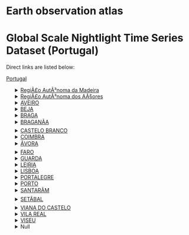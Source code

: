 # Earth observation atlas
 # Global Scale Nightlight Time Series Dataset (Portugal)
Direct links are listed below:

<a href="https://eoatlas-nightlight.s3.amazonaws.com/eoatlas-monthly-nightlight-00138.csv">Portugal</a>
<ul>
<details>
<summary><a href="https://eoatlas-nightlight.s3.amazonaws.com/eoatlas-monthly-nightlight-02382.csv">RegiÃ£o AutÃ³noma da Madeira</a></summary>
<ul>
<ol>
</ul>
</ol>
</details>
<details>
<summary><a href="https://eoatlas-nightlight.s3.amazonaws.com/eoatlas-monthly-nightlight-02383.csv">RegiÃ£o AutÃ³noma dos AÃ§ores</a></summary>
<ul>
<ol>
</ul>
</ol>
</details>
<details>
<summary><a href="https://eoatlas-nightlight.s3.amazonaws.com/eoatlas-monthly-nightlight-02384.csv">AVEIRO</a></summary>
<ul>
<ol>
<li><a href="https://eoatlas-nightlight.s3.amazonaws.com/eoatlas-monthly-nightlight-37340.csv">ÁGUEDA</a></li><li><a href="https://eoatlas-nightlight.s3.amazonaws.com/eoatlas-monthly-nightlight-37343.csv">ALBERGARIA-A-VELHA</a></li><li><a href="https://eoatlas-nightlight.s3.amazonaws.com/eoatlas-monthly-nightlight-37366.csv">ANADIA</a></li><li><a href="https://eoatlas-nightlight.s3.amazonaws.com/eoatlas-monthly-nightlight-37371.csv">AROUCA</a></li><li><a href="https://eoatlas-nightlight.s3.amazonaws.com/eoatlas-monthly-nightlight-37375.csv">AVEIRO</a></li><li><a href="https://eoatlas-nightlight.s3.amazonaws.com/eoatlas-monthly-nightlight-37403.csv">CASTELO DE PAIVA</a></li><li><a href="https://eoatlas-nightlight.s3.amazonaws.com/eoatlas-monthly-nightlight-37422.csv">ESPINHO</a></li><li><a href="https://eoatlas-nightlight.s3.amazonaws.com/eoatlas-monthly-nightlight-37424.csv">ESTARREJA</a></li><li><a href="https://eoatlas-nightlight.s3.amazonaws.com/eoatlas-monthly-nightlight-37448.csv">ÍLHAVO</a></li><li><a href="https://eoatlas-nightlight.s3.amazonaws.com/eoatlas-monthly-nightlight-37469.csv">MEALHADA</a></li><li><a href="https://eoatlas-nightlight.s3.amazonaws.com/eoatlas-monthly-nightlight-37494.csv">MURTOSA</a></li><li><a href="https://eoatlas-nightlight.s3.amazonaws.com/eoatlas-monthly-nightlight-37504.csv">OLIVEIRA DE AZEMÉIS</a></li><li><a href="https://eoatlas-nightlight.s3.amazonaws.com/eoatlas-monthly-nightlight-37506.csv">OLIVEIRA DO BAIRRO</a></li><li><a href="https://eoatlas-nightlight.s3.amazonaws.com/eoatlas-monthly-nightlight-37510.csv">OVAR</a></li><li><a href="https://eoatlas-nightlight.s3.amazonaws.com/eoatlas-monthly-nightlight-37547.csv">SANTA MARIA DA FEIRA</a></li><li><a href="https://eoatlas-nightlight.s3.amazonaws.com/eoatlas-monthly-nightlight-37553.csv">SÃO JOÃO DA MADEIRA</a></li><li><a href="https://eoatlas-nightlight.s3.amazonaws.com/eoatlas-monthly-nightlight-37565.csv">SEVER DO VOUGA</a></li><li><a href="https://eoatlas-nightlight.s3.amazonaws.com/eoatlas-monthly-nightlight-37584.csv">VAGOS</a></li><li><a href="https://eoatlas-nightlight.s3.amazonaws.com/eoatlas-monthly-nightlight-37585.csv">VALE DE CAMBRA</a></li></ul>
</ol>
</details>
<details>
<summary><a href="https://eoatlas-nightlight.s3.amazonaws.com/eoatlas-monthly-nightlight-02385.csv">BEJA</a></summary>
<ul>
<ol>
</ul>
</ol>
</details>
<details>
<summary><a href="https://eoatlas-nightlight.s3.amazonaws.com/eoatlas-monthly-nightlight-02386.csv">BRAGA</a></summary>
<ul>
<ol>
<li><a href="https://eoatlas-nightlight.s3.amazonaws.com/eoatlas-monthly-nightlight-37365.csv">AMARES</a></li><li><a href="https://eoatlas-nightlight.s3.amazonaws.com/eoatlas-monthly-nightlight-37379.csv">BARCELOS</a></li><li><a href="https://eoatlas-nightlight.s3.amazonaws.com/eoatlas-monthly-nightlight-37389.csv">BRAGA</a></li><li><a href="https://eoatlas-nightlight.s3.amazonaws.com/eoatlas-monthly-nightlight-37391.csv">CABECEIRAS DE BASTO</a></li><li><a href="https://eoatlas-nightlight.s3.amazonaws.com/eoatlas-monthly-nightlight-37409.csv">CELORICO DE BASTO</a></li><li><a href="https://eoatlas-nightlight.s3.amazonaws.com/eoatlas-monthly-nightlight-37423.csv">ESPOSENDE</a></li><li><a href="https://eoatlas-nightlight.s3.amazonaws.com/eoatlas-monthly-nightlight-37427.csv">FAFE</a></li><li><a href="https://eoatlas-nightlight.s3.amazonaws.com/eoatlas-monthly-nightlight-37446.csv">GUIMARÃES</a></li><li><a href="https://eoatlas-nightlight.s3.amazonaws.com/eoatlas-monthly-nightlight-37535.csv">PÓVOA DE LANHOSO</a></li><li><a href="https://eoatlas-nightlight.s3.amazonaws.com/eoatlas-monthly-nightlight-37576.csv">TERRAS DE BOURO</a></li><li><a href="https://eoatlas-nightlight.s3.amazonaws.com/eoatlas-monthly-nightlight-37593.csv">VIEIRA DO MINHO</a></li><li><a href="https://eoatlas-nightlight.s3.amazonaws.com/eoatlas-monthly-nightlight-37601.csv">VILA NOVA DE FAMALICÃO</a></li><li><a href="https://eoatlas-nightlight.s3.amazonaws.com/eoatlas-monthly-nightlight-37610.csv">VILA VERDE</a></li><li><a href="https://eoatlas-nightlight.s3.amazonaws.com/eoatlas-monthly-nightlight-37615.csv">VIZELA</a></li></ul>
</ol>
</details>
<details>
<summary><a href="https://eoatlas-nightlight.s3.amazonaws.com/eoatlas-monthly-nightlight-02387.csv">BRAGANÃA</a></summary>
<ul>
<ol>
<li><a href="https://eoatlas-nightlight.s3.amazonaws.com/eoatlas-monthly-nightlight-37351.csv">ALFÂNDEGA DA FÉ</a></li><li><a href="https://eoatlas-nightlight.s3.amazonaws.com/eoatlas-monthly-nightlight-37390.csv">BRAGANÇA</a></li><li><a href="https://eoatlas-nightlight.s3.amazonaws.com/eoatlas-monthly-nightlight-37397.csv">CARRAZEDA DE ANSIÃES</a></li><li><a href="https://eoatlas-nightlight.s3.amazonaws.com/eoatlas-monthly-nightlight-37436.csv">FREIXO DE ESPADA À CINTA</a></li><li><a href="https://eoatlas-nightlight.s3.amazonaws.com/eoatlas-monthly-nightlight-37460.csv">MACEDO DE CAVALEIROS</a></li><li><a href="https://eoatlas-nightlight.s3.amazonaws.com/eoatlas-monthly-nightlight-37476.csv">MIRANDA DO DOURO</a></li><li><a href="https://eoatlas-nightlight.s3.amazonaws.com/eoatlas-monthly-nightlight-37477.csv">MIRANDELA</a></li><li><a href="https://eoatlas-nightlight.s3.amazonaws.com/eoatlas-monthly-nightlight-37478.csv">MOGADOURO</a></li><li><a href="https://eoatlas-nightlight.s3.amazonaws.com/eoatlas-monthly-nightlight-37579.csv">TORRE DE MONCORVO</a></li><li><a href="https://eoatlas-nightlight.s3.amazonaws.com/eoatlas-monthly-nightlight-37597.csv">VILA FLOR</a></li><li><a href="https://eoatlas-nightlight.s3.amazonaws.com/eoatlas-monthly-nightlight-37612.csv">VIMIOSO</a></li><li><a href="https://eoatlas-nightlight.s3.amazonaws.com/eoatlas-monthly-nightlight-37613.csv">VINHAIS</a></li></ul>
</ol>
</details>
<details>
<summary><a href="https://eoatlas-nightlight.s3.amazonaws.com/eoatlas-monthly-nightlight-02388.csv">CASTELO BRANCO</a></summary>
<ul>
<ol>
<li><a href="https://eoatlas-nightlight.s3.amazonaws.com/eoatlas-monthly-nightlight-37384.csv">BELMONTE</a></li><li><a href="https://eoatlas-nightlight.s3.amazonaws.com/eoatlas-monthly-nightlight-37402.csv">CASTELO BRANCO</a></li><li><a href="https://eoatlas-nightlight.s3.amazonaws.com/eoatlas-monthly-nightlight-37417.csv">COVILHÃ</a></li><li><a href="https://eoatlas-nightlight.s3.amazonaws.com/eoatlas-monthly-nightlight-37438.csv">FUNDÃO</a></li><li><a href="https://eoatlas-nightlight.s3.amazonaws.com/eoatlas-monthly-nightlight-37447.csv">IDANHA-A-NOVA</a></li><li><a href="https://eoatlas-nightlight.s3.amazonaws.com/eoatlas-monthly-nightlight-37502.csv">OLEIROS</a></li><li><a href="https://eoatlas-nightlight.s3.amazonaws.com/eoatlas-monthly-nightlight-37520.csv">PENAMACOR</a></li><li><a href="https://eoatlas-nightlight.s3.amazonaws.com/eoatlas-monthly-nightlight-37537.csv">PROENÇA-A-NOVA</a></li><li><a href="https://eoatlas-nightlight.s3.amazonaws.com/eoatlas-monthly-nightlight-37562.csv">SERTÃ</a></li><li><a href="https://eoatlas-nightlight.s3.amazonaws.com/eoatlas-monthly-nightlight-37594.csv">VILA DE REI</a></li><li><a href="https://eoatlas-nightlight.s3.amazonaws.com/eoatlas-monthly-nightlight-37609.csv">VILA VELHA DE RÓDÃO</a></li></ul>
</ol>
</details>
<details>
<summary><a href="https://eoatlas-nightlight.s3.amazonaws.com/eoatlas-monthly-nightlight-02389.csv">COIMBRA</a></summary>
<ul>
<ol>
<li><a href="https://eoatlas-nightlight.s3.amazonaws.com/eoatlas-monthly-nightlight-37369.csv">ARGANIL</a></li><li><a href="https://eoatlas-nightlight.s3.amazonaws.com/eoatlas-monthly-nightlight-37396.csv">CANTANHEDE</a></li><li><a href="https://eoatlas-nightlight.s3.amazonaws.com/eoatlas-monthly-nightlight-37413.csv">COIMBRA</a></li><li><a href="https://eoatlas-nightlight.s3.amazonaws.com/eoatlas-monthly-nightlight-37414.csv">CONDEIXA-A-NOVA</a></li><li><a href="https://eoatlas-nightlight.s3.amazonaws.com/eoatlas-monthly-nightlight-37432.csv">FIGUEIRA DA FOZ</a></li><li><a href="https://eoatlas-nightlight.s3.amazonaws.com/eoatlas-monthly-nightlight-37440.csv">GÓIS</a></li><li><a href="https://eoatlas-nightlight.s3.amazonaws.com/eoatlas-monthly-nightlight-37457.csv">LOUSÃ</a></li><li><a href="https://eoatlas-nightlight.s3.amazonaws.com/eoatlas-monthly-nightlight-37474.csv">MIRA</a></li><li><a href="https://eoatlas-nightlight.s3.amazonaws.com/eoatlas-monthly-nightlight-37475.csv">MIRANDA DO CORVO</a></li><li><a href="https://eoatlas-nightlight.s3.amazonaws.com/eoatlas-monthly-nightlight-37487.csv">MONTEMOR-O-VELHO</a></li><li><a href="https://eoatlas-nightlight.s3.amazonaws.com/eoatlas-monthly-nightlight-37507.csv">OLIVEIRA DO HOSPITAL</a></li><li><a href="https://eoatlas-nightlight.s3.amazonaws.com/eoatlas-monthly-nightlight-37513.csv">PAMPILHOSA DA SERRA</a></li><li><a href="https://eoatlas-nightlight.s3.amazonaws.com/eoatlas-monthly-nightlight-37517.csv">PENACOVA</a></li><li><a href="https://eoatlas-nightlight.s3.amazonaws.com/eoatlas-monthly-nightlight-37522.csv">PENELA</a></li><li><a href="https://eoatlas-nightlight.s3.amazonaws.com/eoatlas-monthly-nightlight-37570.csv">SOURE</a></li><li><a href="https://eoatlas-nightlight.s3.amazonaws.com/eoatlas-monthly-nightlight-37572.csv">TÁBUA</a></li><li><a href="https://eoatlas-nightlight.s3.amazonaws.com/eoatlas-monthly-nightlight-37605.csv">VILA NOVA DE POIARES</a></li></ul>
</ol>
</details>
<details>
<summary><a href="https://eoatlas-nightlight.s3.amazonaws.com/eoatlas-monthly-nightlight-02390.csv">ÃVORA</a></summary>
<ul>
<ol>
<li><a href="https://eoatlas-nightlight.s3.amazonaws.com/eoatlas-monthly-nightlight-37342.csv">ALANDROAL</a></li><li><a href="https://eoatlas-nightlight.s3.amazonaws.com/eoatlas-monthly-nightlight-37372.csv">ARRAIOLOS</a></li><li><a href="https://eoatlas-nightlight.s3.amazonaws.com/eoatlas-monthly-nightlight-37387.csv">BORBA</a></li><li><a href="https://eoatlas-nightlight.s3.amazonaws.com/eoatlas-monthly-nightlight-37425.csv">ESTREMOZ</a></li><li><a href="https://eoatlas-nightlight.s3.amazonaws.com/eoatlas-monthly-nightlight-37426.csv">ÉVORA</a></li><li><a href="https://eoatlas-nightlight.s3.amazonaws.com/eoatlas-monthly-nightlight-37486.csv">MONTEMOR-O-NOVO</a></li><li><a href="https://eoatlas-nightlight.s3.amazonaws.com/eoatlas-monthly-nightlight-37489.csv">MORA</a></li><li><a href="https://eoatlas-nightlight.s3.amazonaws.com/eoatlas-monthly-nightlight-37492.csv">MOURÃO</a></li><li><a href="https://eoatlas-nightlight.s3.amazonaws.com/eoatlas-monthly-nightlight-37531.csv">PORTEL</a></li><li><a href="https://eoatlas-nightlight.s3.amazonaws.com/eoatlas-monthly-nightlight-37538.csv">REDONDO</a></li><li><a href="https://eoatlas-nightlight.s3.amazonaws.com/eoatlas-monthly-nightlight-37539.csv">REGUENGOS DE MONSARAZ</a></li><li><a href="https://eoatlas-nightlight.s3.amazonaws.com/eoatlas-monthly-nightlight-37589.csv">VENDAS NOVAS</a></li><li><a href="https://eoatlas-nightlight.s3.amazonaws.com/eoatlas-monthly-nightlight-37590.csv">VIANA DO ALENTEJO</a></li><li><a href="https://eoatlas-nightlight.s3.amazonaws.com/eoatlas-monthly-nightlight-37611.csv">VILA VIÇOSA</a></li></ul>
</ol>
</details>
<details>
<summary><a href="https://eoatlas-nightlight.s3.amazonaws.com/eoatlas-monthly-nightlight-02391.csv">FARO</a></summary>
<ul>
<ol>
<li><a href="https://eoatlas-nightlight.s3.amazonaws.com/eoatlas-monthly-nightlight-37344.csv">ALBUFEIRA</a></li><li><a href="https://eoatlas-nightlight.s3.amazonaws.com/eoatlas-monthly-nightlight-37349.csv">ALCOUTIM</a></li><li><a href="https://eoatlas-nightlight.s3.amazonaws.com/eoatlas-monthly-nightlight-37353.csv">ALJEZUR</a></li><li><a href="https://eoatlas-nightlight.s3.amazonaws.com/eoatlas-monthly-nightlight-37406.csv">CASTRO MARIM</a></li><li><a href="https://eoatlas-nightlight.s3.amazonaws.com/eoatlas-monthly-nightlight-37428.csv">FARO</a></li><li><a href="https://eoatlas-nightlight.s3.amazonaws.com/eoatlas-monthly-nightlight-37449.csv">LAGOA</a></li><li><a href="https://eoatlas-nightlight.s3.amazonaws.com/eoatlas-monthly-nightlight-37450.csv">LAGOS</a></li><li><a href="https://eoatlas-nightlight.s3.amazonaws.com/eoatlas-monthly-nightlight-37454.csv">LOULÉ</a></li><li><a href="https://eoatlas-nightlight.s3.amazonaws.com/eoatlas-monthly-nightlight-37482.csv">MONCHIQUE</a></li><li><a href="https://eoatlas-nightlight.s3.amazonaws.com/eoatlas-monthly-nightlight-37503.csv">OLHÃO</a></li><li><a href="https://eoatlas-nightlight.s3.amazonaws.com/eoatlas-monthly-nightlight-37532.csv">PORTIMÃO</a></li><li><a href="https://eoatlas-nightlight.s3.amazonaws.com/eoatlas-monthly-nightlight-37552.csv">SÃO BRÁS DE ALPORTEL</a></li><li><a href="https://eoatlas-nightlight.s3.amazonaws.com/eoatlas-monthly-nightlight-37566.csv">SILVES</a></li><li><a href="https://eoatlas-nightlight.s3.amazonaws.com/eoatlas-monthly-nightlight-37575.csv">TAVIRA</a></li><li><a href="https://eoatlas-nightlight.s3.amazonaws.com/eoatlas-monthly-nightlight-37595.csv">VILA DO BISPO</a></li><li><a href="https://eoatlas-nightlight.s3.amazonaws.com/eoatlas-monthly-nightlight-37608.csv">VILA REAL DE SANTO ANTÓNIO</a></li></ul>
</ol>
</details>
<details>
<summary><a href="https://eoatlas-nightlight.s3.amazonaws.com/eoatlas-monthly-nightlight-02392.csv">GUARDA</a></summary>
<ul>
<ol>
<li><a href="https://eoatlas-nightlight.s3.amazonaws.com/eoatlas-monthly-nightlight-37341.csv">AGUIAR DA BEIRA</a></li><li><a href="https://eoatlas-nightlight.s3.amazonaws.com/eoatlas-monthly-nightlight-37356.csv">ALMEIDA</a></li><li><a href="https://eoatlas-nightlight.s3.amazonaws.com/eoatlas-monthly-nightlight-37408.csv">CELORICO DA BEIRA</a></li><li><a href="https://eoatlas-nightlight.s3.amazonaws.com/eoatlas-monthly-nightlight-37433.csv">FIGUEIRA DE CASTELO RODRIGO</a></li><li><a href="https://eoatlas-nightlight.s3.amazonaws.com/eoatlas-monthly-nightlight-37435.csv">FORNOS DE ALGODRES</a></li><li><a href="https://eoatlas-nightlight.s3.amazonaws.com/eoatlas-monthly-nightlight-37443.csv">GOUVEIA</a></li><li><a href="https://eoatlas-nightlight.s3.amazonaws.com/eoatlas-monthly-nightlight-37445.csv">GUARDA</a></li><li><a href="https://eoatlas-nightlight.s3.amazonaws.com/eoatlas-monthly-nightlight-37464.csv">MANTEIGAS</a></li><li><a href="https://eoatlas-nightlight.s3.amazonaws.com/eoatlas-monthly-nightlight-37470.csv">MÊDA</a></li><li><a href="https://eoatlas-nightlight.s3.amazonaws.com/eoatlas-monthly-nightlight-37525.csv">PINHEL</a></li><li><a href="https://eoatlas-nightlight.s3.amazonaws.com/eoatlas-monthly-nightlight-37544.csv">SABUGAL</a></li><li><a href="https://eoatlas-nightlight.s3.amazonaws.com/eoatlas-monthly-nightlight-37558.csv">SEIA</a></li><li><a href="https://eoatlas-nightlight.s3.amazonaws.com/eoatlas-monthly-nightlight-37582.csv">TRANCOSO</a></li><li><a href="https://eoatlas-nightlight.s3.amazonaws.com/eoatlas-monthly-nightlight-37602.csv">VILA NOVA DE FOZ CÔA</a></li></ul>
</ol>
</details>
<details>
<summary><a href="https://eoatlas-nightlight.s3.amazonaws.com/eoatlas-monthly-nightlight-02393.csv">LEIRIA</a></summary>
<ul>
<ol>
<li><a href="https://eoatlas-nightlight.s3.amazonaws.com/eoatlas-monthly-nightlight-37347.csv">ALCOBAÇA</a></li><li><a href="https://eoatlas-nightlight.s3.amazonaws.com/eoatlas-monthly-nightlight-37361.csv">ALVAIÁZERE</a></li><li><a href="https://eoatlas-nightlight.s3.amazonaws.com/eoatlas-monthly-nightlight-37367.csv">ANSIÃO</a></li><li><a href="https://eoatlas-nightlight.s3.amazonaws.com/eoatlas-monthly-nightlight-37382.csv">BATALHA</a></li><li><a href="https://eoatlas-nightlight.s3.amazonaws.com/eoatlas-monthly-nightlight-37386.csv">BOMBARRAL</a></li><li><a href="https://eoatlas-nightlight.s3.amazonaws.com/eoatlas-monthly-nightlight-37393.csv">CALDAS DA RAINHA</a></li><li><a href="https://eoatlas-nightlight.s3.amazonaws.com/eoatlas-monthly-nightlight-37401.csv">CASTANHEIRA DE PÊRA</a></li><li><a href="https://eoatlas-nightlight.s3.amazonaws.com/eoatlas-monthly-nightlight-37434.csv">FIGUEIRÓ DOS VINHOS</a></li><li><a href="https://eoatlas-nightlight.s3.amazonaws.com/eoatlas-monthly-nightlight-37452.csv">LEIRIA</a></li><li><a href="https://eoatlas-nightlight.s3.amazonaws.com/eoatlas-monthly-nightlight-37466.csv">MARINHA GRANDE</a></li><li><a href="https://eoatlas-nightlight.s3.amazonaws.com/eoatlas-monthly-nightlight-37495.csv">NAZARÉ</a></li><li><a href="https://eoatlas-nightlight.s3.amazonaws.com/eoatlas-monthly-nightlight-37498.csv">ÓBIDOS</a></li><li><a href="https://eoatlas-nightlight.s3.amazonaws.com/eoatlas-monthly-nightlight-37516.csv">PEDRÓGÃO GRANDE</a></li><li><a href="https://eoatlas-nightlight.s3.amazonaws.com/eoatlas-monthly-nightlight-37523.csv">PENICHE</a></li><li><a href="https://eoatlas-nightlight.s3.amazonaws.com/eoatlas-monthly-nightlight-37526.csv">POMBAL</a></li><li><a href="https://eoatlas-nightlight.s3.amazonaws.com/eoatlas-monthly-nightlight-37534.csv">PORTO DE MÓS</a></li></ul>
</ol>
</details>
<details>
<summary><a href="https://eoatlas-nightlight.s3.amazonaws.com/eoatlas-monthly-nightlight-02394.csv">LISBOA</a></summary>
<ul>
<ol>
<li><a href="https://eoatlas-nightlight.s3.amazonaws.com/eoatlas-monthly-nightlight-37350.csv">ALENQUER</a></li><li><a href="https://eoatlas-nightlight.s3.amazonaws.com/eoatlas-monthly-nightlight-37363.csv">AMADORA</a></li><li><a href="https://eoatlas-nightlight.s3.amazonaws.com/eoatlas-monthly-nightlight-37374.csv">ARRUDA DOS VINHOS</a></li><li><a href="https://eoatlas-nightlight.s3.amazonaws.com/eoatlas-monthly-nightlight-37377.csv">AZAMBUJA</a></li><li><a href="https://eoatlas-nightlight.s3.amazonaws.com/eoatlas-monthly-nightlight-37392.csv">CADAVAL</a></li><li><a href="https://eoatlas-nightlight.s3.amazonaws.com/eoatlas-monthly-nightlight-37400.csv">CASCAIS</a></li><li><a href="https://eoatlas-nightlight.s3.amazonaws.com/eoatlas-monthly-nightlight-37453.csv">LISBOA</a></li><li><a href="https://eoatlas-nightlight.s3.amazonaws.com/eoatlas-monthly-nightlight-37455.csv">LOURES</a></li><li><a href="https://eoatlas-nightlight.s3.amazonaws.com/eoatlas-monthly-nightlight-37456.csv">LOURINHÃ</a></li><li><a href="https://eoatlas-nightlight.s3.amazonaws.com/eoatlas-monthly-nightlight-37461.csv">MAFRA</a></li><li><a href="https://eoatlas-nightlight.s3.amazonaws.com/eoatlas-monthly-nightlight-37500.csv">ODIVELAS</a></li><li><a href="https://eoatlas-nightlight.s3.amazonaws.com/eoatlas-monthly-nightlight-37501.csv">OEIRAS</a></li><li><a href="https://eoatlas-nightlight.s3.amazonaws.com/eoatlas-monthly-nightlight-37568.csv">SINTRA</a></li><li><a href="https://eoatlas-nightlight.s3.amazonaws.com/eoatlas-monthly-nightlight-37569.csv">SOBRAL DE MONTE AGRAÇO</a></li><li><a href="https://eoatlas-nightlight.s3.amazonaws.com/eoatlas-monthly-nightlight-37581.csv">TORRES VEDRAS</a></li><li><a href="https://eoatlas-nightlight.s3.amazonaws.com/eoatlas-monthly-nightlight-37598.csv">VILA FRANCA DE XIRA</a></li></ul>
</ol>
</details>
<details>
<summary><a href="https://eoatlas-nightlight.s3.amazonaws.com/eoatlas-monthly-nightlight-02395.csv">PORTALEGRE</a></summary>
<ul>
<ol>
<li><a href="https://eoatlas-nightlight.s3.amazonaws.com/eoatlas-monthly-nightlight-37360.csv">ALTER DO CHÃO</a></li><li><a href="https://eoatlas-nightlight.s3.amazonaws.com/eoatlas-monthly-nightlight-37373.csv">ARRONCHES</a></li><li><a href="https://eoatlas-nightlight.s3.amazonaws.com/eoatlas-monthly-nightlight-37376.csv">AVIS</a></li><li><a href="https://eoatlas-nightlight.s3.amazonaws.com/eoatlas-monthly-nightlight-37395.csv">CAMPO MAIOR</a></li><li><a href="https://eoatlas-nightlight.s3.amazonaws.com/eoatlas-monthly-nightlight-37404.csv">CASTELO DE VIDE</a></li><li><a href="https://eoatlas-nightlight.s3.amazonaws.com/eoatlas-monthly-nightlight-37418.csv">CRATO</a></li><li><a href="https://eoatlas-nightlight.s3.amazonaws.com/eoatlas-monthly-nightlight-37420.csv">ELVAS</a></li><li><a href="https://eoatlas-nightlight.s3.amazonaws.com/eoatlas-monthly-nightlight-37437.csv">FRONTEIRA</a></li><li><a href="https://eoatlas-nightlight.s3.amazonaws.com/eoatlas-monthly-nightlight-37439.csv">GAVIÃO</a></li><li><a href="https://eoatlas-nightlight.s3.amazonaws.com/eoatlas-monthly-nightlight-37467.csv">MARVÃO</a></li><li><a href="https://eoatlas-nightlight.s3.amazonaws.com/eoatlas-monthly-nightlight-37484.csv">MONFORTE</a></li><li><a href="https://eoatlas-nightlight.s3.amazonaws.com/eoatlas-monthly-nightlight-37497.csv">NISA</a></li><li><a href="https://eoatlas-nightlight.s3.amazonaws.com/eoatlas-monthly-nightlight-37529.csv">PONTE DE SOR</a></li><li><a href="https://eoatlas-nightlight.s3.amazonaws.com/eoatlas-monthly-nightlight-37530.csv">PORTALEGRE</a></li><li><a href="https://eoatlas-nightlight.s3.amazonaws.com/eoatlas-monthly-nightlight-37571.csv">SOUSEL</a></li></ul>
</ol>
</details>
<details>
<summary><a href="https://eoatlas-nightlight.s3.amazonaws.com/eoatlas-monthly-nightlight-02396.csv">PORTO</a></summary>
<ul>
<ol>
<li><a href="https://eoatlas-nightlight.s3.amazonaws.com/eoatlas-monthly-nightlight-37364.csv">AMARANTE</a></li><li><a href="https://eoatlas-nightlight.s3.amazonaws.com/eoatlas-monthly-nightlight-37378.csv">BAIÃO</a></li><li><a href="https://eoatlas-nightlight.s3.amazonaws.com/eoatlas-monthly-nightlight-37429.csv">FELGUEIRAS</a></li><li><a href="https://eoatlas-nightlight.s3.amazonaws.com/eoatlas-monthly-nightlight-37442.csv">GONDOMAR</a></li><li><a href="https://eoatlas-nightlight.s3.amazonaws.com/eoatlas-monthly-nightlight-37458.csv">LOUSADA</a></li><li><a href="https://eoatlas-nightlight.s3.amazonaws.com/eoatlas-monthly-nightlight-37462.csv">MAIA</a></li><li><a href="https://eoatlas-nightlight.s3.amazonaws.com/eoatlas-monthly-nightlight-37465.csv">MARCO DE CANAVESES</a></li><li><a href="https://eoatlas-nightlight.s3.amazonaws.com/eoatlas-monthly-nightlight-37468.csv">MATOSINHOS</a></li><li><a href="https://eoatlas-nightlight.s3.amazonaws.com/eoatlas-monthly-nightlight-37511.csv">PAÇOS DE FERREIRA</a></li><li><a href="https://eoatlas-nightlight.s3.amazonaws.com/eoatlas-monthly-nightlight-37514.csv">PAREDES</a></li><li><a href="https://eoatlas-nightlight.s3.amazonaws.com/eoatlas-monthly-nightlight-37518.csv">PENAFIEL</a></li><li><a href="https://eoatlas-nightlight.s3.amazonaws.com/eoatlas-monthly-nightlight-37533.csv">PORTO</a></li><li><a href="https://eoatlas-nightlight.s3.amazonaws.com/eoatlas-monthly-nightlight-37536.csv">PÓVOA DE VARZIM</a></li><li><a href="https://eoatlas-nightlight.s3.amazonaws.com/eoatlas-monthly-nightlight-37551.csv">SANTO TIRSO</a></li><li><a href="https://eoatlas-nightlight.s3.amazonaws.com/eoatlas-monthly-nightlight-37583.csv">TROFA</a></li><li><a href="https://eoatlas-nightlight.s3.amazonaws.com/eoatlas-monthly-nightlight-37587.csv">VALONGO</a></li><li><a href="https://eoatlas-nightlight.s3.amazonaws.com/eoatlas-monthly-nightlight-37596.csv">VILA DO CONDE</a></li><li><a href="https://eoatlas-nightlight.s3.amazonaws.com/eoatlas-monthly-nightlight-37603.csv">VILA NOVA DE GAIA</a></li></ul>
</ol>
</details>
<details>
<summary><a href="https://eoatlas-nightlight.s3.amazonaws.com/eoatlas-monthly-nightlight-02397.csv">SANTARÃM</a></summary>
<ul>
<ol>
<li><a href="https://eoatlas-nightlight.s3.amazonaws.com/eoatlas-monthly-nightlight-37339.csv">ABRANTES</a></li><li><a href="https://eoatlas-nightlight.s3.amazonaws.com/eoatlas-monthly-nightlight-37346.csv">ALCANENA</a></li><li><a href="https://eoatlas-nightlight.s3.amazonaws.com/eoatlas-monthly-nightlight-37357.csv">ALMEIRIM</a></li><li><a href="https://eoatlas-nightlight.s3.amazonaws.com/eoatlas-monthly-nightlight-37359.csv">ALPIARÇA</a></li><li><a href="https://eoatlas-nightlight.s3.amazonaws.com/eoatlas-monthly-nightlight-37385.csv">BENAVENTE</a></li><li><a href="https://eoatlas-nightlight.s3.amazonaws.com/eoatlas-monthly-nightlight-37399.csv">CARTAXO</a></li><li><a href="https://eoatlas-nightlight.s3.amazonaws.com/eoatlas-monthly-nightlight-37410.csv">CHAMUSCA</a></li><li><a href="https://eoatlas-nightlight.s3.amazonaws.com/eoatlas-monthly-nightlight-37415.csv">CONSTÂNCIA</a></li><li><a href="https://eoatlas-nightlight.s3.amazonaws.com/eoatlas-monthly-nightlight-37416.csv">CORUCHE</a></li><li><a href="https://eoatlas-nightlight.s3.amazonaws.com/eoatlas-monthly-nightlight-37421.csv">ENTRONCAMENTO</a></li><li><a href="https://eoatlas-nightlight.s3.amazonaws.com/eoatlas-monthly-nightlight-37431.csv">FERREIRA DO ZÊZERE</a></li><li><a href="https://eoatlas-nightlight.s3.amazonaws.com/eoatlas-monthly-nightlight-37441.csv">GOLEGÃ</a></li><li><a href="https://eoatlas-nightlight.s3.amazonaws.com/eoatlas-monthly-nightlight-37459.csv">MAÇÃO</a></li><li><a href="https://eoatlas-nightlight.s3.amazonaws.com/eoatlas-monthly-nightlight-37508.csv">OURÉM</a></li><li><a href="https://eoatlas-nightlight.s3.amazonaws.com/eoatlas-monthly-nightlight-37542.csv">RIO MAIOR</a></li><li><a href="https://eoatlas-nightlight.s3.amazonaws.com/eoatlas-monthly-nightlight-37545.csv">SALVATERRA DE MAGOS</a></li><li><a href="https://eoatlas-nightlight.s3.amazonaws.com/eoatlas-monthly-nightlight-37549.csv">SANTARÉM</a></li><li><a href="https://eoatlas-nightlight.s3.amazonaws.com/eoatlas-monthly-nightlight-37556.csv">SARDOAL</a></li><li><a href="https://eoatlas-nightlight.s3.amazonaws.com/eoatlas-monthly-nightlight-37577.csv">TOMAR</a></li><li><a href="https://eoatlas-nightlight.s3.amazonaws.com/eoatlas-monthly-nightlight-37580.csv">TORRES NOVAS</a></li><li><a href="https://eoatlas-nightlight.s3.amazonaws.com/eoatlas-monthly-nightlight-37599.csv">VILA NOVA DA BARQUINHA</a></li></ul>
</ol>
</details>
<details>
<summary><a href="https://eoatlas-nightlight.s3.amazonaws.com/eoatlas-monthly-nightlight-02398.csv">SETÃBAL</a></summary>
<ul>
<ol>
<li><a href="https://eoatlas-nightlight.s3.amazonaws.com/eoatlas-monthly-nightlight-37345.csv">ALCÁCER DO SAL</a></li><li><a href="https://eoatlas-nightlight.s3.amazonaws.com/eoatlas-monthly-nightlight-37348.csv">ALCOCHETE</a></li><li><a href="https://eoatlas-nightlight.s3.amazonaws.com/eoatlas-monthly-nightlight-37355.csv">ALMADA</a></li><li><a href="https://eoatlas-nightlight.s3.amazonaws.com/eoatlas-monthly-nightlight-37381.csv">BARREIRO</a></li><li><a href="https://eoatlas-nightlight.s3.amazonaws.com/eoatlas-monthly-nightlight-37444.csv">GRÂNDOLA</a></li><li><a href="https://eoatlas-nightlight.s3.amazonaws.com/eoatlas-monthly-nightlight-37480.csv">MOITA</a></li><li><a href="https://eoatlas-nightlight.s3.amazonaws.com/eoatlas-monthly-nightlight-37488.csv">MONTIJO</a></li><li><a href="https://eoatlas-nightlight.s3.amazonaws.com/eoatlas-monthly-nightlight-37512.csv">PALMELA</a></li><li><a href="https://eoatlas-nightlight.s3.amazonaws.com/eoatlas-monthly-nightlight-37550.csv">SANTIAGO DO CACÉM</a></li><li><a href="https://eoatlas-nightlight.s3.amazonaws.com/eoatlas-monthly-nightlight-37559.csv">SEIXAL</a></li><li><a href="https://eoatlas-nightlight.s3.amazonaws.com/eoatlas-monthly-nightlight-37563.csv">SESIMBRA</a></li><li><a href="https://eoatlas-nightlight.s3.amazonaws.com/eoatlas-monthly-nightlight-37564.csv">SETÚBAL</a></li><li><a href="https://eoatlas-nightlight.s3.amazonaws.com/eoatlas-monthly-nightlight-37567.csv">SINES</a></li></ul>
</ol>
</details>
<details>
<summary><a href="https://eoatlas-nightlight.s3.amazonaws.com/eoatlas-monthly-nightlight-02399.csv">VIANA DO CASTELO</a></summary>
<ul>
<ol>
<li><a href="https://eoatlas-nightlight.s3.amazonaws.com/eoatlas-monthly-nightlight-37368.csv">ARCOS DE VALDEVEZ</a></li><li><a href="https://eoatlas-nightlight.s3.amazonaws.com/eoatlas-monthly-nightlight-37394.csv">CAMINHA</a></li><li><a href="https://eoatlas-nightlight.s3.amazonaws.com/eoatlas-monthly-nightlight-37471.csv">MELGAÇO</a></li><li><a href="https://eoatlas-nightlight.s3.amazonaws.com/eoatlas-monthly-nightlight-37481.csv">MONÇÃO</a></li><li><a href="https://eoatlas-nightlight.s3.amazonaws.com/eoatlas-monthly-nightlight-37515.csv">PAREDES DE COURA</a></li><li><a href="https://eoatlas-nightlight.s3.amazonaws.com/eoatlas-monthly-nightlight-37527.csv">PONTE DA BARCA</a></li><li><a href="https://eoatlas-nightlight.s3.amazonaws.com/eoatlas-monthly-nightlight-37528.csv">PONTE DE LIMA</a></li><li><a href="https://eoatlas-nightlight.s3.amazonaws.com/eoatlas-monthly-nightlight-37586.csv">VALENÇA</a></li><li><a href="https://eoatlas-nightlight.s3.amazonaws.com/eoatlas-monthly-nightlight-37591.csv">VIANA DO CASTELO</a></li><li><a href="https://eoatlas-nightlight.s3.amazonaws.com/eoatlas-monthly-nightlight-37600.csv">VILA NOVA DE CERVEIRA</a></li></ul>
</ol>
</details>
<details>
<summary><a href="https://eoatlas-nightlight.s3.amazonaws.com/eoatlas-monthly-nightlight-02400.csv">VILA REAL</a></summary>
<ul>
<ol>
<li><a href="https://eoatlas-nightlight.s3.amazonaws.com/eoatlas-monthly-nightlight-37352.csv">ALIJÓ</a></li><li><a href="https://eoatlas-nightlight.s3.amazonaws.com/eoatlas-monthly-nightlight-37388.csv">BOTICAS</a></li><li><a href="https://eoatlas-nightlight.s3.amazonaws.com/eoatlas-monthly-nightlight-37411.csv">CHAVES</a></li><li><a href="https://eoatlas-nightlight.s3.amazonaws.com/eoatlas-monthly-nightlight-37473.csv">MESÃO FRIO</a></li><li><a href="https://eoatlas-nightlight.s3.amazonaws.com/eoatlas-monthly-nightlight-37483.csv">MONDIM DE BASTO</a></li><li><a href="https://eoatlas-nightlight.s3.amazonaws.com/eoatlas-monthly-nightlight-37485.csv">MONTALEGRE</a></li><li><a href="https://eoatlas-nightlight.s3.amazonaws.com/eoatlas-monthly-nightlight-37493.csv">MURÇA</a></li><li><a href="https://eoatlas-nightlight.s3.amazonaws.com/eoatlas-monthly-nightlight-37524.csv">PESO DA RÉGUA</a></li><li><a href="https://eoatlas-nightlight.s3.amazonaws.com/eoatlas-monthly-nightlight-37541.csv">RIBEIRA DE PENA</a></li><li><a href="https://eoatlas-nightlight.s3.amazonaws.com/eoatlas-monthly-nightlight-37543.csv">SABROSA</a></li><li><a href="https://eoatlas-nightlight.s3.amazonaws.com/eoatlas-monthly-nightlight-37548.csv">SANTA MARTA DE PENAGUIÃO</a></li><li><a href="https://eoatlas-nightlight.s3.amazonaws.com/eoatlas-monthly-nightlight-37588.csv">VALPAÇOS</a></li><li><a href="https://eoatlas-nightlight.s3.amazonaws.com/eoatlas-monthly-nightlight-37606.csv">VILA POUCA DE AGUIAR</a></li><li><a href="https://eoatlas-nightlight.s3.amazonaws.com/eoatlas-monthly-nightlight-37607.csv">VILA REAL</a></li></ul>
</ol>
</details>
<details>
<summary><a href="https://eoatlas-nightlight.s3.amazonaws.com/eoatlas-monthly-nightlight-02401.csv">VISEU</a></summary>
<ul>
<ol>
<li><a href="https://eoatlas-nightlight.s3.amazonaws.com/eoatlas-monthly-nightlight-37370.csv">ARMAMAR</a></li><li><a href="https://eoatlas-nightlight.s3.amazonaws.com/eoatlas-monthly-nightlight-37398.csv">CARREGAL DO SAL</a></li><li><a href="https://eoatlas-nightlight.s3.amazonaws.com/eoatlas-monthly-nightlight-37405.csv">CASTRO DAIRE</a></li><li><a href="https://eoatlas-nightlight.s3.amazonaws.com/eoatlas-monthly-nightlight-37412.csv">CINFÃES</a></li><li><a href="https://eoatlas-nightlight.s3.amazonaws.com/eoatlas-monthly-nightlight-37451.csv">LAMEGO</a></li><li><a href="https://eoatlas-nightlight.s3.amazonaws.com/eoatlas-monthly-nightlight-37463.csv">MANGUALDE</a></li><li><a href="https://eoatlas-nightlight.s3.amazonaws.com/eoatlas-monthly-nightlight-37479.csv">MOIMENTA DA BEIRA</a></li><li><a href="https://eoatlas-nightlight.s3.amazonaws.com/eoatlas-monthly-nightlight-37490.csv">MORTÁGUA</a></li><li><a href="https://eoatlas-nightlight.s3.amazonaws.com/eoatlas-monthly-nightlight-37496.csv">NELAS</a></li><li><a href="https://eoatlas-nightlight.s3.amazonaws.com/eoatlas-monthly-nightlight-37505.csv">OLIVEIRA DE FRADES</a></li><li><a href="https://eoatlas-nightlight.s3.amazonaws.com/eoatlas-monthly-nightlight-37519.csv">PENALVA DO CASTELO</a></li><li><a href="https://eoatlas-nightlight.s3.amazonaws.com/eoatlas-monthly-nightlight-37521.csv">PENEDONO</a></li><li><a href="https://eoatlas-nightlight.s3.amazonaws.com/eoatlas-monthly-nightlight-37540.csv">RESENDE</a></li><li><a href="https://eoatlas-nightlight.s3.amazonaws.com/eoatlas-monthly-nightlight-37546.csv">SANTA COMBA DÃO</a></li><li><a href="https://eoatlas-nightlight.s3.amazonaws.com/eoatlas-monthly-nightlight-37554.csv">SÃO JOÃO DA PESQUEIRA</a></li><li><a href="https://eoatlas-nightlight.s3.amazonaws.com/eoatlas-monthly-nightlight-37555.csv">SÃO PEDRO DO SUL</a></li><li><a href="https://eoatlas-nightlight.s3.amazonaws.com/eoatlas-monthly-nightlight-37557.csv">SÁTÃO</a></li><li><a href="https://eoatlas-nightlight.s3.amazonaws.com/eoatlas-monthly-nightlight-37560.csv">SERNANCELHE</a></li><li><a href="https://eoatlas-nightlight.s3.amazonaws.com/eoatlas-monthly-nightlight-37573.csv">TABUAÇO</a></li><li><a href="https://eoatlas-nightlight.s3.amazonaws.com/eoatlas-monthly-nightlight-37574.csv">TAROUCA</a></li><li><a href="https://eoatlas-nightlight.s3.amazonaws.com/eoatlas-monthly-nightlight-37578.csv">TONDELA</a></li><li><a href="https://eoatlas-nightlight.s3.amazonaws.com/eoatlas-monthly-nightlight-37604.csv">VILA NOVA DE PAIVA</a></li><li><a href="https://eoatlas-nightlight.s3.amazonaws.com/eoatlas-monthly-nightlight-37614.csv">VISEU</a></li><li><a href="https://eoatlas-nightlight.s3.amazonaws.com/eoatlas-monthly-nightlight-37616.csv">VOUZELA</a></li></ul>
</ol>
</details>
<details>
<summary>Null</summary>
<ul>
<ol>
<li><a href="https://eoatlas-nightlight.s3.amazonaws.com/eoatlas-monthly-nightlight-37309.csv">ANGRA DO HEROÍSMO</a></li><li><a href="https://eoatlas-nightlight.s3.amazonaws.com/eoatlas-monthly-nightlight-37310.csv">CALHETA DE SÃO JORGE</a></li><li><a href="https://eoatlas-nightlight.s3.amazonaws.com/eoatlas-monthly-nightlight-37311.csv">CORVO</a></li><li><a href="https://eoatlas-nightlight.s3.amazonaws.com/eoatlas-monthly-nightlight-37312.csv">HORTA</a></li><li><a href="https://eoatlas-nightlight.s3.amazonaws.com/eoatlas-monthly-nightlight-37313.csv">LAGOA</a></li><li><a href="https://eoatlas-nightlight.s3.amazonaws.com/eoatlas-monthly-nightlight-37314.csv">LAJES DAS FLORES</a></li><li><a href="https://eoatlas-nightlight.s3.amazonaws.com/eoatlas-monthly-nightlight-37315.csv">LAJES DO PICO</a></li><li><a href="https://eoatlas-nightlight.s3.amazonaws.com/eoatlas-monthly-nightlight-37316.csv">MADALENA</a></li><li><a href="https://eoatlas-nightlight.s3.amazonaws.com/eoatlas-monthly-nightlight-37317.csv">NORDESTE</a></li><li><a href="https://eoatlas-nightlight.s3.amazonaws.com/eoatlas-monthly-nightlight-37318.csv">PONTA DELGADA</a></li><li><a href="https://eoatlas-nightlight.s3.amazonaws.com/eoatlas-monthly-nightlight-37319.csv">POVOAÇÃO</a></li><li><a href="https://eoatlas-nightlight.s3.amazonaws.com/eoatlas-monthly-nightlight-37320.csv">PRAIA DA VITÓRIA</a></li><li><a href="https://eoatlas-nightlight.s3.amazonaws.com/eoatlas-monthly-nightlight-37321.csv">RIBEIRA GRANDE</a></li><li><a href="https://eoatlas-nightlight.s3.amazonaws.com/eoatlas-monthly-nightlight-37322.csv">SANTA CRUZ DA GRACIOSA</a></li><li><a href="https://eoatlas-nightlight.s3.amazonaws.com/eoatlas-monthly-nightlight-37323.csv">SANTA CRUZ DAS FLORES</a></li><li><a href="https://eoatlas-nightlight.s3.amazonaws.com/eoatlas-monthly-nightlight-37324.csv">SÃO ROQUE DO PICO</a></li><li><a href="https://eoatlas-nightlight.s3.amazonaws.com/eoatlas-monthly-nightlight-37325.csv">VELAS</a></li><li><a href="https://eoatlas-nightlight.s3.amazonaws.com/eoatlas-monthly-nightlight-37326.csv">VILA DO PORTO</a></li><li><a href="https://eoatlas-nightlight.s3.amazonaws.com/eoatlas-monthly-nightlight-37327.csv">VILA FRANCA DO CAMPO</a></li><li><a href="https://eoatlas-nightlight.s3.amazonaws.com/eoatlas-monthly-nightlight-37328.csv">Calheta</a></li><li><a href="https://eoatlas-nightlight.s3.amazonaws.com/eoatlas-monthly-nightlight-37329.csv">Câmara de Lobos</a></li><li><a href="https://eoatlas-nightlight.s3.amazonaws.com/eoatlas-monthly-nightlight-37330.csv">Funchal</a></li><li><a href="https://eoatlas-nightlight.s3.amazonaws.com/eoatlas-monthly-nightlight-37331.csv">Machico</a></li><li><a href="https://eoatlas-nightlight.s3.amazonaws.com/eoatlas-monthly-nightlight-37332.csv">Ponta do Sol</a></li><li><a href="https://eoatlas-nightlight.s3.amazonaws.com/eoatlas-monthly-nightlight-37333.csv">Porto Moniz</a></li><li><a href="https://eoatlas-nightlight.s3.amazonaws.com/eoatlas-monthly-nightlight-37334.csv">Porto Santo</a></li><li><a href="https://eoatlas-nightlight.s3.amazonaws.com/eoatlas-monthly-nightlight-37335.csv">Ribeira Brava</a></li><li><a href="https://eoatlas-nightlight.s3.amazonaws.com/eoatlas-monthly-nightlight-37336.csv">Santa Cruz</a></li><li><a href="https://eoatlas-nightlight.s3.amazonaws.com/eoatlas-monthly-nightlight-37337.csv">Santana</a></li><li><a href="https://eoatlas-nightlight.s3.amazonaws.com/eoatlas-monthly-nightlight-37338.csv">São Vicente</a></li><li><a href="https://eoatlas-nightlight.s3.amazonaws.com/eoatlas-monthly-nightlight-37354.csv">ALJUSTREL</a></li><li><a href="https://eoatlas-nightlight.s3.amazonaws.com/eoatlas-monthly-nightlight-37358.csv">ALMODÔVAR</a></li><li><a href="https://eoatlas-nightlight.s3.amazonaws.com/eoatlas-monthly-nightlight-37362.csv">ALVITO</a></li><li><a href="https://eoatlas-nightlight.s3.amazonaws.com/eoatlas-monthly-nightlight-37380.csv">BARRANCOS</a></li><li><a href="https://eoatlas-nightlight.s3.amazonaws.com/eoatlas-monthly-nightlight-37383.csv">BEJA</a></li><li><a href="https://eoatlas-nightlight.s3.amazonaws.com/eoatlas-monthly-nightlight-37407.csv">CASTRO VERDE</a></li><li><a href="https://eoatlas-nightlight.s3.amazonaws.com/eoatlas-monthly-nightlight-37419.csv">CUBA</a></li><li><a href="https://eoatlas-nightlight.s3.amazonaws.com/eoatlas-monthly-nightlight-37430.csv">FERREIRA DO ALENTEJO</a></li><li><a href="https://eoatlas-nightlight.s3.amazonaws.com/eoatlas-monthly-nightlight-37472.csv">MÉRTOLA</a></li><li><a href="https://eoatlas-nightlight.s3.amazonaws.com/eoatlas-monthly-nightlight-37491.csv">MOURA</a></li><li><a href="https://eoatlas-nightlight.s3.amazonaws.com/eoatlas-monthly-nightlight-37499.csv">ODEMIRA</a></li><li><a href="https://eoatlas-nightlight.s3.amazonaws.com/eoatlas-monthly-nightlight-37509.csv">OURIQUE</a></li><li><a href="https://eoatlas-nightlight.s3.amazonaws.com/eoatlas-monthly-nightlight-37561.csv">SERPA</a></li><li><a href="https://eoatlas-nightlight.s3.amazonaws.com/eoatlas-monthly-nightlight-37592.csv">VIDIGUEIRA</a></li></ul>
</ol>
</details>
